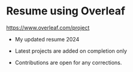 # Resume using Overleaf
https://www.overleaf.com/project

- My updated resume 2024

- Latest projects are added on completion only

- Contributions are open for any corrections.
